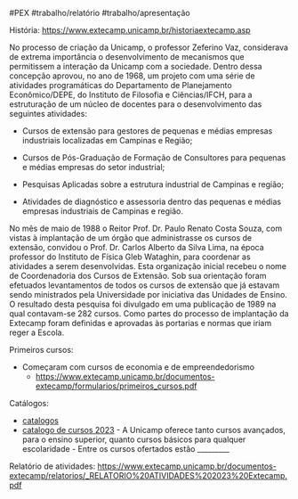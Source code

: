 #PEX #trabalho/relatório #trabalho/apresentação

História:
https://www.extecamp.unicamp.br/historiaextecamp.asp

No processo de criação da Unicamp, o professor Zeferino Vaz, considerava de extrema importância o desenvolvimento de mecanismos que permitissem a interação da Unicamp com a sociedade. Dentro dessa concepção aprovou, no ano de 1968, um projeto com uma série de atividades programáticas do Departamento de Planejamento Econômico/DEPE, do Instituto de Filosofia e Ciências/IFCH, para a estruturação de um núcleo de docentes para o desenvolvimento das seguintes atividades:
- Cursos de extensão para gestores de pequenas e médias empresas industriais localizadas em Campinas e Região;
    
- Cursos de Pós-Graduação de Formação de Consultores para pequenas e médias empresas do setor industrial;
    
- Pesquisas Aplicadas sobre a estrutura industrial de Campinas e região;
    
- Atividades de diagnóstico e assessoria dentro das pequenas e médias empresas industriais de Campinas e região.


No mês de maio de 1988 o Reitor Prof. Dr. Paulo Renato Costa Souza, com vistas à implantação de um órgão que administrasse os cursos de extensão, convidou o Prof. Dr. Carlos Alberto da Silva Lima, na época professor do Instituto de Física Gleb Wataghin, para coordenar as atividades a serem desenvolvidas. Esta organização inicial recebeu o nome de Coordenadoria dos Cursos de Extensão. Sob sua orientação foram efetuados levantamentos de todos os cursos de extensão que já estavam sendo ministrados pela Universidade por iniciativa das Unidades de Ensino. O resultado desta pesquisa foi divulgado em uma publicação de 1989 na qual contavam-se 282 cursos. Como partes do processo de implantação da Extecamp foram definidas e aprovadas às portarias e normas que iriam reger a Escola.


Primeiros cursos:
- Começaram com cursos de economia e de empreendedorismo
	- https://www.extecamp.unicamp.br/documentos-extecamp/formularios/primeiros_cursos.pdf

Catálogos:
- [catalogos](https://www.extecamp.unicamp.br/catalogo.asp)
- [catalogo de cursos 2023](https://www.extecamp.unicamp.br/catalogo/catalogo_Extecamp-2023.pdf)
	  - A Unicamp oferece tanto cursos avançados, para o ensino superior, quanto cursos básicos para qualquer escolaridade
	  - Entre os cursos ofertados estão _\_\_\_\_\_\_\_\_

Relatório de atividades:
https://www.extecamp.unicamp.br/documentos-extecamp/relatorios/_RELATORIO%20ATIVIDADES%202023%20Extecamp.pdf
